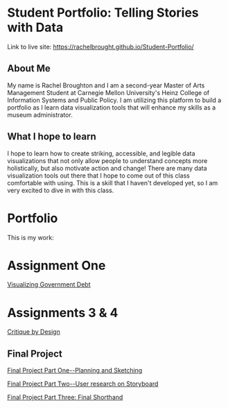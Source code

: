# Student Portfolio: Telling Stories with Data

Link to live site: https://rachelbrought.github.io/Student-Portfolio/
## About Me
My name is Rachel Broughton and I am a second-year Master of Arts Management Student at Carnegie Mellon University's Heinz College of Information Systems and Public Policy. I am utilizing this platform to build a portfolio as I learn data visualization tools that will enhance my skills as a museum administrator.
## What I hope to learn
I hope to learn how to create striking, accessible, and legible data visualizations that not only allow people to understand concepts more holistically, but also motivate action and change! There are many data visualization tools out there that I hope to come out of this class comfortable with using. This is a skill that I haven't developed yet, so I am very excited to dive in with this class. 
# Portfolio
This is my work:


# Assignment One
[Visualizing Government Debt](https://rachelbrought.github.io/Student-Portfolio/GovDebtFlourish)

# Assignments 3 & 4
[Critique by Design](https://rachelbrought.github.io/Student-Portfolio/CritiqueByDesign)

## Final Project
[Final Project Part One--Planning and Sketching](https://rachelbrought.github.io/Student-Portfolio/FinalPartOne)

[Final Project Part Two--User research on Storyboard](https://rachelbrought.github.io/Student-Portfolio/FinalPartTwo)

[Final Project Part Three: Final Shorthand](https://rachelbrought.github.io/Student-Portfolio/FinalPartThree)
